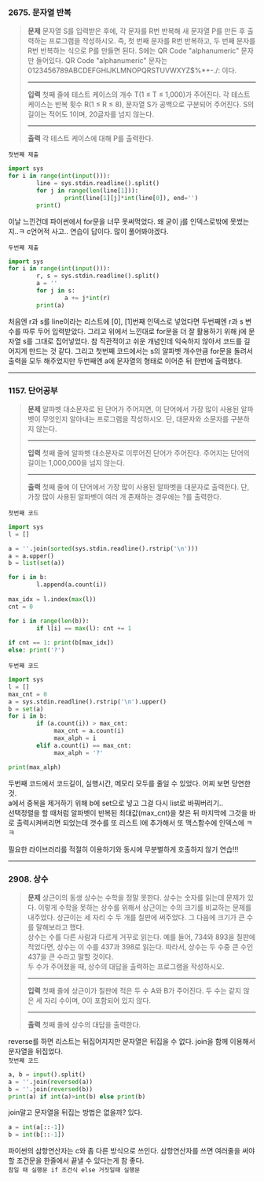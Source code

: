 ### 2675. 문자열 반복
> **문제**
문자열 S를 입력받은 후에, 각 문자를 R번 반복해 새 문자열 P를 만든 후 출력하는 프로그램을 작성하시오. 즉, 첫 번째 문자를 R번 반복하고, 두 번째 문자를 R번 반복하는 식으로 P를 만들면 된다. S에는 QR Code "alphanumeric" 문자만 들어있다.
QR Code "alphanumeric" 문자는 0123456789ABCDEFGHIJKLMNOPQRSTUVWXYZ\$%*+-./: 이다.
>___
>**입력**
첫째 줄에 테스트 케이스의 개수 T(1 ≤ T ≤ 1,000)가 주어진다. 각 테스트 케이스는 반복 횟수 R(1 ≤ R ≤ 8), 문자열 S가 공백으로 구분되어 주어진다. S의 길이는 적어도 1이며, 20글자를 넘지 않는다. 
>___
>**출력**
각 테스트 케이스에 대해 P를 출력한다.
  
`첫번째 제출`
```python
import sys
for i in range(int(input())):
        line = sys.stdin.readline().split()
        for j in range(len(line[1])):
                print(line[1][j]*int(line[0]), end='')
        print()
```
이날 느낀건데 파이썬에서 for문을 너무 못써먹었다. 왜 굳이 j를 인덱스로밖에 못썼는지..ㅋ c언어적 사고.. 연습이 답이다. 많이 풀어봐야겠다.   


`두번째 제출`
```python
import sys
for i in range(int(input())):
        r, s = sys.stdin.readline().split()
        a = ''
        for j in s:
                a += j*int(r)
        print(a)
```
처음엔 r과 s를 line이라는 리스트에 [0], [1]번째 인덱스로 넣었다면 두번째엔 r과 s 변수를 따루 두어 입력받았다. 그리고 위에서 느낀대로 for문을 더 잘 활용하기 위해 j에 문자열 s를 그대로 집어넣었다. 참 직관적이고 쉬운 개념인데 익숙하지 않아서 코드를 길어지게 만드는 것 같다. 그리고 첫번째 코드에서는 s의 알파벳 개수만큼 for문을 돌려서 출력을 모두 해주었지만 두번째엔 a에 문자열의 형태로 이어준 뒤 한번에 출력했다.   

___
### 1157. 단어공부
> **문제**
알파벳 대소문자로 된 단어가 주어지면, 이 단어에서 가장 많이 사용된 알파벳이 무엇인지 알아내는 프로그램을 작성하시오. 단, 대문자와 소문자를 구분하지 않는다.
>___
>**입력**
첫째 줄에 알파벳 대소문자로 이루어진 단어가 주어진다. 주어지는 단어의 길이는 1,000,000을 넘지 않는다.
>___
>**출력**
첫째 줄에 이 단어에서 가장 많이 사용된 알파벳을 대문자로 출력한다. 단, 가장 많이 사용된 알파벳이 여러 개 존재하는 경우에는 ?를 출력한다.

`첫번째 코드`
```python
import sys
l = []

a = ''.join(sorted(sys.stdin.readline().rstrip('\n')))
a = a.upper()
b = list(set(a))

for i in b:
        l.append(a.count(i))
        
max_idx = l.index(max(l))
cnt = 0

for i in range(len(b)):
        if l[i] == max(l): cnt += 1
            
if cnt == 1: print(b[max_idx])
else: print('?')
```

`두번째 코드`
```python
import sys
l = []
max_cnt = 0
a = sys.stdin.readline().rstrip('\n').upper()
b = set(a)
for i in b:
        if (a.count(i)) > max_cnt:
             max_cnt = a.count(i)
             max_alph = i
        elif a.count(i) == max_cnt:
             max_alph = '?'

print(max_alph)
```
두번째 코드에서 코드길이, 실행시간, 메모리 모두를 줄일 수 있었다. 어찌 보면 당연한 것.    
a에서 중복을 제거하기 위해 b에 set으로 넣고 그걸 다시 list로 바꿔버리기..   
선택정렬을 할 때처럼 알파벳이 반복된 최대값(max_cnt)을 찾은 뒤 마지막에 그것을 바로 출력시켜버리면 되었는데 갯수를 또 리스트 l에 추가해서 또 맥스함수에 인덱스에 ㅋㅋ  

필요한 라이브러리를 적절히 이용하기와 동시에 무분별하게 호출하지 않기 연습!!!   

___
### 2908. 상수
>**문제**
상근이의 동생 상수는 수학을 정말 못한다. 상수는 숫자를 읽는데 문제가 있다. 이렇게 수학을 못하는 상수를 위해서 상근이는 수의 크기를 비교하는 문제를 내주었다. 상근이는 세 자리 수 두 개를 칠판에 써주었다. 그 다음에 크기가 큰 수를 말해보라고 했다.   
상수는 수를 다른 사람과 다르게 거꾸로 읽는다. 예를 들어, 734와 893을 칠판에 적었다면, 상수는 이 수를 437과 398로 읽는다. 따라서, 상수는 두 수중 큰 수인 437을 큰 수라고 말할 것이다.   
두 수가 주어졌을 때, 상수의 대답을 출력하는 프로그램을 작성하시오.   
>___
>**입력**
첫째 줄에 상근이가 칠판에 적은 두 수 A와 B가 주어진다. 두 수는 같지 않은 세 자리 수이며, 0이 포함되어 있지 않다.
>___
>**출력**
첫째 줄에 상수의 대답을 출력한다.

reverse를 하면 리스트는 뒤집어지지만 문자열은 뒤집을 수 없다. join을 함께 이용해서 문자열을 뒤집었다.  
`첫번째 코드`
```python
a, b = input().split()
a = ''.join(reversed(a))
b = ''.join(reversed(b))
print(a) if int(a)>int(b) else print(b)
```
join말고 문자열을 뒤집는 방법은 없을까? 있다.
```python
a = int(a[::-1])
b = int(b[::-1])
```

파이썬의 삼항연산자는 c와 좀 다른 방식으로 쓰인다. 삼항연산자를 쓰면 여러줄을 써야할 조건문을 한줄에서 끝낼 수 있다는게 참 좋다.  
`참일 때 실행문 if 조건식 else 거짓일때 실행문`

